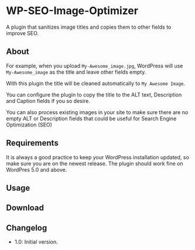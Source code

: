 # WP-SEO-Image-Optimizer
A plugin that sanitizes image titles and copies them to other fields to improve SEO.

## About

For example, when you upload `My-Awesome_image.jpg`, WordPress will use `My-Awesome_image` as the title and leave other fields empty.

With this plugin the title will be cleaned automatically to `My Awesome Image`.

You can configure the plugin to copy the title to the ALT text, Description and Caption fields if you so desire.

You can also process existing images in your site to make sure there are no empty ALT or Description fields that could be useful for Search Engine Optimization (SEO)

## Requirements

It is always a good practice to keep your WordPress installation updated, so make sure you are on the newest release. The plugin should work fine on WordPres 5.0 and above.

## Usage

## Download

## Changelog

- 1.0: Initial version.
